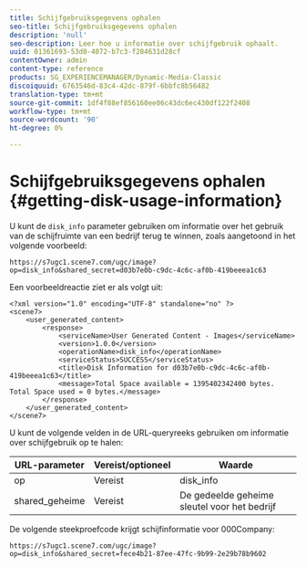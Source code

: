 ```yaml
---
title: Schijfgebruiksgegevens ophalen
seo-title: Schijfgebruiksgegevens ophalen
description: 'null'
seo-description: Leer hoe u informatie over schijfgebruik ophaalt.
uuid: 01361693-53d0-4072-b7c3-f284631d28cf
contentOwner: admin
content-type: reference
products: SG_EXPERIENCEMANAGER/Dynamic-Media-Classic
discoiquuid: 6763546d-83c4-42dc-879f-6bbfc8b56482
translation-type: tm+mt
source-git-commit: 1df4f88ef856160ee06c43dc6ec430df122f2408
workflow-type: tm+mt
source-wordcount: '90'
ht-degree: 0%

---
```



# Schijfgebruiksgegevens ophalen {#getting-disk-usage-information}

U kunt de `disk_info` parameter gebruiken om informatie over het gebruik van de schijfruimte van een bedrijf terug te winnen, zoals aangetoond in het volgende voorbeeld:

```as3
https://s7ugc1.scene7.com/ugc/image?op=disk_info&shared_secret=d03b7e0b-c9dc-4c6c-af0b-419beeea1c63
```

Een voorbeeldreactie ziet er als volgt uit:

```as3
<?xml version="1.0" encoding="UTF-8" standalone="no" ?> 
<scene7> 
    <user_generated_content> 
        <response> 
            <serviceName>User Generated Content - Images</serviceName> 
            <version>1.0.0</version> 
            <operationName>disk_info</operationName> 
            <serviceStatus>SUCCESS</serviceStatus> 
            <title>Disk Information for d03b7e0b-c9dc-4c6c-af0b-419beeea1c63</title> 
            <message>Total Space available = 1395402342400 bytes. Total Space used = 0 bytes.</message> 
        </response> 
    </user_generated_content> 
</scene7>
```

U kunt de volgende velden in de URL-queryreeks gebruiken om informatie over schijfgebruik op te halen:

| URL-parameter | Vereist/optioneel | Waarde |
|--- |--- |--- |
| op | Vereist | disk_info |
| shared_geheime | Vereist | De gedeelde geheime sleutel voor het bedrijf |

De volgende steekproefcode krijgt schijfinformatie voor 000Company:

```as3
https://s7ugc1.scene7.com/ugc/image?op=disk_info&shared_secret=fece4b21-87ee-47fc-9b99-2e29b78b9602
```

